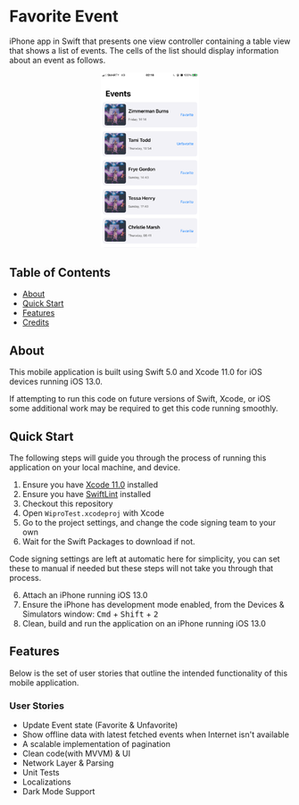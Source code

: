 # Favorite Event

iPhone app in Swift that presents one view controller containing a table view that shows a list of events. The cells of the list should display information about an event as follows.

<p align="center">
  <img width=35% src="https://github.com/AjayOdedara/FavoriteApp/blob/main/eventPage.png" />
</p>

## Table of Contents

- [About](#about)
- [Quick Start](#quick-start)
- [Features](#features)
- [Credits](#credits)
## About

This mobile application is built using Swift 5.0 and Xcode 11.0 for iOS devices running iOS 13.0.

If attempting to run this code on future versions of Swift, Xcode, or iOS some additional work may be required to get this code running smoothly.

## Quick Start

The following steps will guide you through the process of running this application on your local machine, and device.

1. Ensure you have [Xcode 11.0](https://developer.apple.com/download/) installed
2. Ensure you have [SwiftLint](https://github.com/realm/SwiftLint) installed
3. Checkout this repository
4. Open `WiproTest.xcodeproj` with Xcode
5. Go to the project settings, and change the code signing team to your own
6. Wait for the Swift Packages to download if not.

Code signing settings are left at automatic here for simplicity, you can set these to manual if needed but these steps will not take you through that process.

6. Attach an iPhone running iOS 13.0
7. Ensure the iPhone has development mode enabled, from the Devices & Simulators window: <kbd>Cmd</kbd> + <kbd>Shift</kbd> + <kbd>2</kbd>
8. Clean, build and run the application on an iPhone running iOS 13.0

## Features

Below is the set of user stories that outline the intended functionality of this mobile application.

### User Stories
- Update Event state (Favorite & Unfavorite)
- Show offline data with latest fetched events when Internet isn't available 
- A scalable implementation of pagination
- Clean code(with MVVM) & UI 
- Network Layer & Parsing
- Unit Tests
- Localizations
- Dark Mode Support
